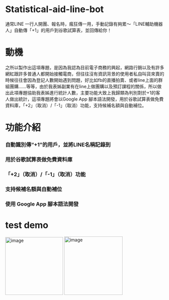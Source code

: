 # Statistical-aid-line-bot

通常LINE 一行人開團、報名時，瘋狂傳一用，手動記錄有夠累～「LINE輔助機器人」自動傳「+1」的用戶到谷歌試算表，並回傳給你！
# 動機
之所以製作出這項專題，是因為我認為目前電子商務的興起，網路行銷以及有許多網紅跟許多普通人都開始接觸電商，但往往沒有資訊背景的使用者私自叫貨來賣的時候往往會因為登記人數開始遇到問題，好比如fb的直播拍賣、或者line上面的群組團購……等等，由於我表姊副業有在line上做團購以及預訂課程的關係，所以做出此項專題協助我表姊進行統計人數，主要功能大致上我歸類為判別對於+1的客人做出統計，這項專題將會以Google App 腳本語法開發，用於谷歌試算表做免費資料庫，「+2」（取消）/「-1」（取消）功能，支持候補名額與自動補位。
# 功能介紹
### 自動識別傳“+1”的用戶，並將LINE名稱記錄到
### 用於谷歌試算表做免費資料庫
### 「+2」（取消）/「-1」（取消）功能
### 支持候補名額與自動補位
### 使用 Google App 腳本語法開發
# test demo
<img width="183" alt="image" src="https://user-images.githubusercontent.com/67829896/200508351-a6f88a19-92d0-4ff2-8a40-baac7b21fcde.png">
<img width="185" alt="image" src="https://user-images.githubusercontent.com/67829896/200508400-83eb2da8-b1ca-47f0-86a7-57159393083f.png">



